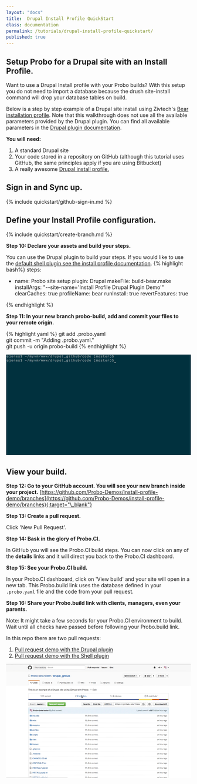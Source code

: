 ```yaml
---
layout: "docs"
title:  Drupal Install Profile QuickStart
class: documentation
permalink: /tutorials/drupal-install-profile-quickstart/
published: true
---
```


## Setup Probo for a Drupal site with an Install Profile.
Want to use a Drupal Install profile with your Probo builds? With this setup you do not need to import a database because the drush site-install command will drop your database tables on build.

Below is a step by step example of a Drupal site install using Zivtech's [Bear installation profile](https://www.drupal.org/project/bear). Note that this walkthrough does not use all the available parameters provided by the Drupal plugin. You can find all available parameters in the [Drupal plugin documentation](/plugins/drupal-plugin/ "Drupal plugin Documentation").

**You will need:**

1. A standard Drupal site
2. Your code stored in a repository on GitHub (although this tutorial uses GitHub, the same principles apply if you are using Bitbucket)
3. A really awesome [Drupal install profile.](https://www.drupal.org/node/306267)

## Sign in and Sync up.
{% include quickstart/github-sign-in.md %}

## Define your Install Profile configuration.

{% include quickstart/create-branch.md %}

**Step 10: Declare your assets and build your steps.**

You can use the Drupal plugin to build your steps. If you would like to use the [default shell plugin see the install profile documentation](/drupal/install-profile/).
{% highlight bash%}
steps:
  - name: Probo site setup
    plugin: Drupal
    makeFile: build-bear.make
    installArgs: "--site-name='Install Profile Drupal Plugin Demo'"
    clearCaches: true
    profileName: bear
    runInstall: true
    revertFeatures: true

{% endhighlight %}


**Step 11: In your new branch probo-build, add and commit your files to your remote origin.**

{% highlight yaml %}
git add .probo.yaml  
git commit -m "Adding .probo.yaml."  
git push -u origin probo-build
{% endhighlight %}

<img src='/images/git-create-branch.gif' alt='Add your Probo.CI Configuration' class='docs-gif'>

## View your build.
**Step 12: Go to your GitHub account. You will see your new branch inside your project.**
[https://github.com/Probo-Demos/install-profile-demo/branches](https://github.com/Probo-Demos/install-profile-demo/branches){:target="\_blank"}

**Step 13: Create a pull request.**  

Click 'New Pull Request'.   

**Step 14: Bask in the glory of Probo.CI.**  

In GitHub you will see the Probo.CI build steps. You can now click on any of the **details** links and it will direct you back to the Probo.CI dashboard.

**Step 15: See your Probo.CI build.**  

In your Probo.CI dashboard, click on 'View build' and your site will open in a new tab. This Probo.build link uses the database defined in your `.probo.yaml` file and the code from your pull request.

**Step 16: Share your Probo.build link with clients, managers, even your parents.**

Note: It might take a few seconds for your Probo.CI environment to build. Wait until all checks have passed before following your Probo.build link.    

  In this repo there are two pull requests:  

  1. [Pull request demo with the Drupal plugin](https://github.com/Probo-Demos/install-profile-demo/pull/2)   
  2. [Pull request demo with the Shell plugin](https://github.com/Probo-Demos/install-profile-demo/pull/1)  

<img src='/images/probo-build.gif' alt='Probo.CI build Gif' class='docs-gif screenshot'>
